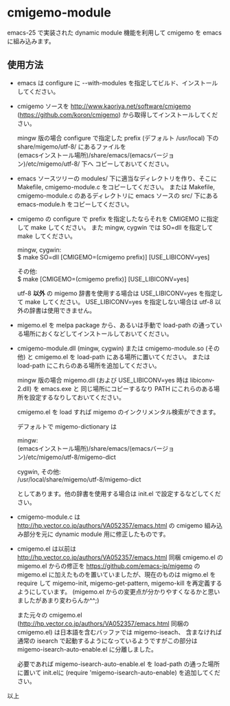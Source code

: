﻿# cmigemo-module

emacs-25 で実装された dynamic module 機能を利用して cmigemo を emacs に組み込みます。


## 使用方法

* emacs は configure に --with-modules を指定してビルド、インストールしてください。

* cmigemo ソースを http://www.kaoriya.net/software/cmigemo (https://github.com/koron/cmigemo)
  から取得してインストールしてください。

  mingw 版の場合 configure で指定した prefix (デフォルト /usr/local) 下の
  share/migemo/utf-8/ にあるファイルを  
  (emacsインストール場所)/share/emacs/(emacsバージョン)/etc/migemo/utf-8/ 下へ
  コピーしておいてください。

* emacs ソースツリーの modules/ 下に適当なディレクトリを作り、そこに Makefile, cmigemo-module.c をコピーしてください。
  または Makefile, cmigemo-module.c のあるディレクトリに emacs ソースの src/ 下にある emacs-module.h
  をコピーしてください。

* cmigemo の configure で prefix を指定したならそれを CMIGEMO に指定して make してください。
  また mingw, cygwin では SO=dll を指定して make してください。

  mingw, cygwin:  
    $ make SO=dll [CMIGEMO=(cmigemo prefix)] [USE_LIBICONV=yes]

  その他:  
    $ make [CMIGEMO=(cmigemo prefix)] [USE_LIBICONV=yes]

  utf-8 **以外** の migemo 辞書を使用する場合は USE_LIBICONV=yes を指定して make してください。
  USE_LIBICONV=yes を指定しない場合は utf-8 以外の辞書は使用できません。

* migemo.el を melpa package から、あるいは手動で load-path の通っている場所におくなどしてインストールしておいてください。

* cmigemo-module.dll (mingw, cygwin) または cmigemo-module.so (その他) と cmigemo.el を
  load-path にある場所に置いてください。
  または load-path にこれらのある場所を追加してください。

  mingw 版の場合 migemo.dll (および USE_LIBICONV=yes 時は libiconv-2.dll) を emacs.exe と
  同じ場所にコピーするなり PATH にこれらのある場所を設定するなりしておいてください。

  cmigemo.el を load すれば migemo のインクリメンタル検索ができます。

  デフォルトで migemo-dictionary は

  mingw:  
    (emacsインストール場所)/share/emacs/(emacsバージョン)/etc/migemo/utf-8/migemo-dict

  cygwin, その他:  
    /usr/local/share/migemo/utf-8/migemo-dict

  としてあります。他の辞書を使用する場合は init.el で設定するなどしてください。

* cmigemo-module.c は http://hp.vector.co.jp/authors/VA052357/emacs.html の cmigemo 組み込み部分を元に dynamic module 用に修正したものです。
  
* cmigemo.el は以前は http://hp.vector.co.jp/authors/VA052357/emacs.html 同梱 cmigemo.el の migemo.el からの修正を
  https://github.com/emacs-jp/migemo の migemo.el に加えたものを置いていましたが、現在のものは migmo.el を require して
  migemo-init, migemo-get-pattern, migemo-kill を再定義するようにしています。
  (migemo.el からの変更点が分かりやすくなるかと思いましたがあまり変わらんか^^;)

  また元々の cmigemo.el (http://hp.vector.co.jp/authors/VA052357/emacs.html 同梱の cmigemo.el) は日本語を含むバッファでは migemo-iseach、
  含まなければ通常の isearch で起動するようになっているようですがこの部分は migemo-isearch-auto-enable.el に分離しました。

  必要であれば migemo-isearch-auto-enable.el を load-path の通った場所に置いて init.elに (require 'migemo-isearch-auto-enable) を追加してください。

以上
